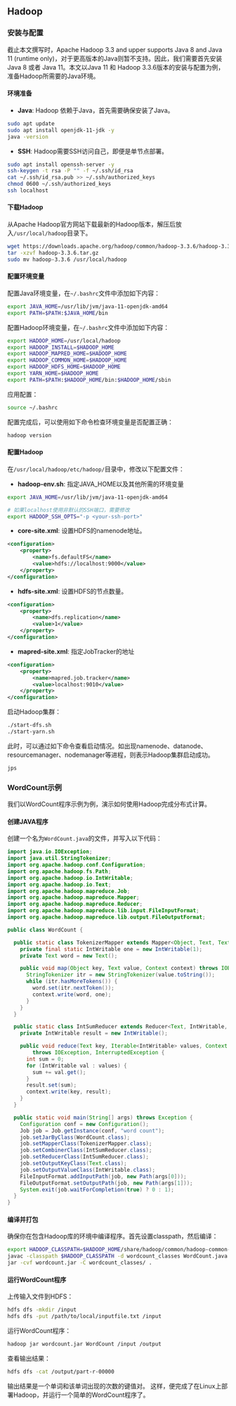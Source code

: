 ## Hadoop

### 安装与配置

截止本文撰写时，Apache Hadoop 3.3 and upper supports Java 8 and Java 11 (runtime only)，对于更高版本的Java则暂不支持。因此，我们需要首先安装Java 8 或者 Java 11。本文以Java 11 和 Hadoop 3.3.6版本的安装与配置为例，准备Hadoop所需要的Java环境。

#### 环境准备

* **Java**: Hadoop 依赖于Java，首先需要确保安装了Java。

```bash
sudo apt update
sudo apt install openjdk-11-jdk -y
java -version
```

* **SSH**: Hadoop需要SSH访问自己，即便是单节点部署。

```bash
sudo apt install openssh-server -y
ssh-keygen -t rsa -P "" -f ~/.ssh/id_rsa
cat ~/.ssh/id_rsa.pub >> ~/.ssh/authorized_keys
chmod 0600 ~/.ssh/authorized_keys
ssh localhost
```

#### 下载Hadoop

从Apache Hadoop官方网站下载最新的Hadoop版本，解压后放入`/usr/local/hadoop`目录下。

```bash
wget https://downloads.apache.org/hadoop/common/hadoop-3.3.6/hadoop-3.3.6.tar.gz
tar -xzvf hadoop-3.3.6.tar.gz
sudo mv hadoop-3.3.6 /usr/local/hadoop
```

#### 配置环境变量

配置Java环境变量，在`~/.bashrc`文件中添加如下内容：

```bash
export JAVA_HOME=/usr/lib/jvm/java-11-openjdk-amd64
export PATH=$PATH:$JAVA_HOME/bin
```

配置Hadoop环境变量，在`~/.bashrc`文件中添加如下内容：

```bash
export HADOOP_HOME=/usr/local/hadoop
export HADOOP_INSTALL=$HADOOP_HOME
export HADOOP_MAPRED_HOME=$HADOOP_HOME
export HADOOP_COMMON_HOME=$HADOOP_HOME
export HADOOP_HDFS_HOME=$HADOOP_HOME
export YARN_HOME=$HADOOP_HOME
export PATH=$PATH:$HADOOP_HOME/bin:$HADOOP_HOME/sbin
```

应用配置：

```bash
source ~/.bashrc
```

配置完成后，可以使用如下命令检查环境变量是否配置正确：

```bash
hadoop version
```

#### 配置Hadoop

在`/usr/local/hadoop/etc/hadoop/`目录中，修改以下配置文件：

* **hadoop-env.sh**: 指定JAVA_HOME以及其他所需的环境变量

```sh
export JAVA_HOME=/usr/lib/jvm/java-11-openjdk-amd64
```

```sh
# 如果localhost使用非默认的SSH端口，需要修改
export HADOOP_SSH_OPTS="-p <your-ssh-port>" 
```

* **core-site.xml**: 设置HDFS的namenode地址。

```xml
<configuration>
    <property>
        <name>fs.defaultFS</name>
        <value>hdfs://localhost:9000</value>
    </property>
</configuration>
```

* **hdfs-site.xml**: 设置HDFS的节点数量。

```xml
<configuration>
    <property>
        <name>dfs.replication</name>
        <value>1</value>
    </property>
</configuration>
```

* **mapred-site.xml**: 指定JobTracker的地址

```xml
<configuration>
    <property>
        <name>mapred.job.tracker</name>
        <value>localhost:9010</value>
    </property>
</configuration>
```

启动Hadoop集群：

```bash
./start-dfs.sh
./start-yarn.sh
```

此时，可以通过如下命令查看启动情况。如出现namenode、datanode、resourcemanager、nodemanager等进程，则表示Hadoop集群启动成功。

```bash
jps
```

### WordCount示例

我们以WordCount程序示例为例，演示如何使用Hadoop完成分布式计算。

#### 创建JAVA程序

创建一个名为`WordCount.java`的文件，并写入以下代码：

```java
import java.io.IOException;
import java.util.StringTokenizer;
import org.apache.hadoop.conf.Configuration;
import org.apache.hadoop.fs.Path;
import org.apache.hadoop.io.IntWritable;
import org.apache.hadoop.io.Text;
import org.apache.hadoop.mapreduce.Job;
import org.apache.hadoop.mapreduce.Mapper;
import org.apache.hadoop.mapreduce.Reducer;
import org.apache.hadoop.mapreduce.lib.input.FileInputFormat;
import org.apache.hadoop.mapreduce.lib.output.FileOutputFormat;

public class WordCount {

  public static class TokenizerMapper extends Mapper<Object, Text, Text, IntWritable> {
    private final static IntWritable one = new IntWritable(1);
    private Text word = new Text();

    public void map(Object key, Text value, Context context) throws IOException, InterruptedException {
      StringTokenizer itr = new StringTokenizer(value.toString());
      while (itr.hasMoreTokens()) {
        word.set(itr.nextToken());
        context.write(word, one);
      }
    }
  }

  public static class IntSumReducer extends Reducer<Text, IntWritable, Text, IntWritable> {
    private IntWritable result = new IntWritable();

    public void reduce(Text key, Iterable<IntWritable> values, Context context)
        throws IOException, InterruptedException {
      int sum = 0;
      for (IntWritable val : values) {
        sum += val.get();
      }
      result.set(sum);
      context.write(key, result);
    }
  }

  public static void main(String[] args) throws Exception {
    Configuration conf = new Configuration();
    Job job = Job.getInstance(conf, "word count");
    job.setJarByClass(WordCount.class);
    job.setMapperClass(TokenizerMapper.class);
    job.setCombinerClass(IntSumReducer.class);
    job.setReducerClass(IntSumReducer.class);
    job.setOutputKeyClass(Text.class);
    job.setOutputValueClass(IntWritable.class);
    FileInputFormat.addInputPath(job, new Path(args[0]));
    FileOutputFormat.setOutputPath(job, new Path(args[1]));
    System.exit(job.waitForCompletion(true) ? 0 : 1);
  }
}
```

#### 编译并打包

确保你在包含Hadoop库的环境中编译程序。首先设置classpath，然后编译：

```bash
export HADOOP_CLASSPATH=$HADOOP_HOME/share/hadoop/common/hadoop-common-3.3.6.jar:$HADOOP_HOME/share/hadoop/mapreduce/hadoop-mapreduce-client-core-3.3.6.jar
javac -classpath $HADOOP_CLASSPATH -d wordcount_classes WordCount.java
jar -cvf wordcount.jar -C wordcount_classes/ .
```

#### 运行WordCount程序

上传输入文件到HDFS：

```bash
hdfs dfs -mkdir /input
hdfs dfs -put /path/to/local/inputfile.txt /input
```

运行WordCount程序：

```bash
hadoop jar wordcount.jar WordCount /input /output
```

查看输出结果：

```bash
hdfs dfs -cat /output/part-r-00000
```

输出结果是一个单词和该单词出现的次数的键值对。
这样，便完成了在Linux上部署Hadoop，并运行一个简单的WordCount程序了。
